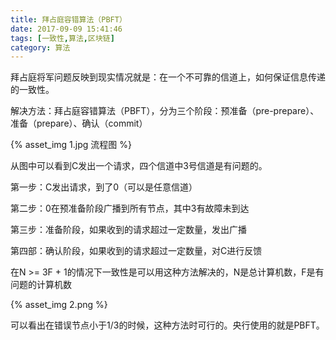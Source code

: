 ```yaml
---
title: 拜占庭容错算法（PBFT）
date: 2017-09-09 15:41:46
tags: [一致性,算法,区块链]
category: 算法
---
```


拜占庭将军问题反映到现实情况就是：在一个不可靠的信道上，如何保证信息传递的一致性。

解决方法：拜占庭容错算法（PBFT），分为三个阶段：预准备（pre-prepare）、准备（prepare）、确认（commit）

{% asset_img 1.jpg 流程图 %}

从图中可以看到C发出一个请求，四个信道中3号信道是有问题的。

第一步：C发出请求，到了0（可以是任意信道）

第二步：0在预准备阶段广播到所有节点，其中3有故障未到达

第三步：准备阶段，如果收到的请求超过一定数量，发出广播

第四部：确认阶段，如果收到的请求超过一定数量，对C进行反馈

在N >= 3F + 1的情况下一致性是可以用这种方法解决的，N是总计算机数，F是有问题的计算机数

{% asset_img 2.png %}

可以看出在错误节点小于1/3的时候，这种方法时可行的。央行使用的就是PBFT。